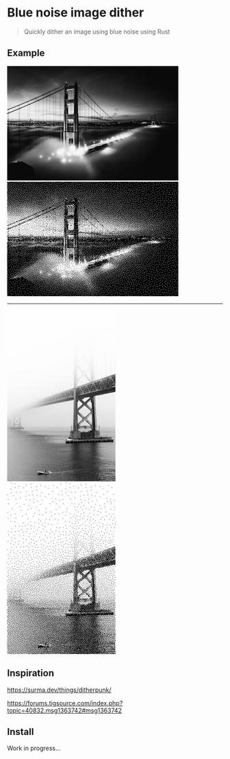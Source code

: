 # Blue noise image dither

> Quickly dither an image using blue noise using Rust

## Example

![Input dark](/img/dark.png)
![Output dark](/img/dark-noise.jpg)

-----

![Input light](/img/light.png)
![Output light](/img/light-noise.jpg)

## Inspiration

https://surma.dev/things/ditherpunk/

https://forums.tigsource.com/index.php?topic=40832.msg1363742#msg1363742

## Install

Work in progress...

